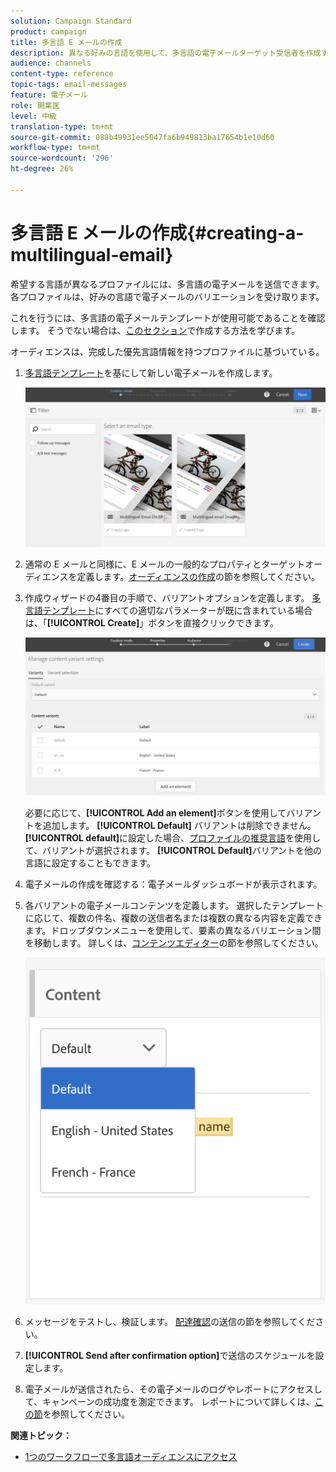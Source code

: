 ```yaml
---
solution: Campaign Standard
product: campaign
title: 多言語 E メールの作成
description: 異なる好みの言語を使用して、多言語の電子メールターゲット受信者を作成するには、次の手順に従います。
audience: channels
content-type: reference
topic-tags: email-messages
feature: 電子メール
role: 開業医
level: 中級
translation-type: tm+mt
source-git-commit: 088b49931ee5047fa6b949813ba17654b1e10d60
workflow-type: tm+mt
source-wordcount: '296'
ht-degree: 26%

---
```



# 多言語 E メールの作成{#creating-a-multilingual-email}

希望する言語が異なるプロファイルには、多言語の電子メールを送信できます。各プロファイルは、好みの言語で電子メールのバリエーションを受け取ります。

これを行うには、多言語の電子メールテンプレートが使用可能であることを確認します。 そうでない場合は、[このセクション](../../channels/using/multilingual-messages-template.md)で作成する方法を学びます。

オーディエンスは、完成した優先言語情報を持つプロファイルに基づいている。

1. [多言語テンプレート](../../channels/using/multilingual-messages-template.md)を基にして新しい電子メールを作成します。

   ![](assets/multi_create1.png)

1. 通常の E メールと同様に、E メールの一般的なプロパティとターゲットオーディエンスを定義します。[オーディエンスの作成](../../audiences/using/creating-audiences.md)の節を参照してください。
1. 作成ウィザードの4番目の手順で、バリアントオプションを定義します。 [多言語テンプレート](../../channels/using/multilingual-messages-template.md)にすべての適切なパラメーターが既に含まれている場合は、「**[!UICONTROL Create]**」ボタンを直接クリックできます。

   ![](assets/multi_create4.png)

   必要に応じて、**[!UICONTROL Add an element]**&#x200B;ボタンを使用してバリアントを追加します。 **[!UICONTROL Default]** バリアントは削除できません。**[!UICONTROL default]**&#x200B;に設定した場合、[プロファイルの推奨言語](../../audiences/using/creating-profiles.md)を使用して、バリアントが選択されます。 **[!UICONTROL Default]**&#x200B;バリアントを他の言語に設定することもできます。

1. 電子メールの作成を確認する：電子メールダッシュボードが表示されます。
1. 各バリアントの電子メールコンテンツを定義します。 選択したテンプレートに応じて、複数の件名、複数の送信者名または複数の異なる内容を定義できます。ドロップダウンメニューを使用して、要素の異なるバリエーション間を移動します。 詳しくは、[コンテンツエディター](../../designing/using/designing-content-in-adobe-campaign.md)の節を参照してください。

   ![](assets/multi_selectcontent.png)

1. メッセージをテストし、検証します。 [配達確認](../../sending/using/sending-proofs.md)の送信の節を参照してください。
1. **[!UICONTROL Send after confirmation option]**&#x200B;で送信のスケジュールを設定します。
1. 電子メールが送信されたら、その電子メールのログやレポートにアクセスして、キャンペーンの成功度を測定できます。 レポートについて詳しくは、[この節](../../reporting/using/about-dynamic-reports.md)を参照してください。

**関連トピック：**

* [1つのワークフローで多言語オーディエンスにアクセス](https://helpx.adobe.com/jp/campaign/kb/simplify-campaign-management.html#Engageyourcustomersateverystep)
